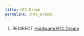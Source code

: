 ```yaml
---
title: HTC Dream
permalink: /HTC_Dream/
---
```


1.  REDIRECT [Hardware/HTC Dream](/Hardware/HTC_Dream "wikilink")
